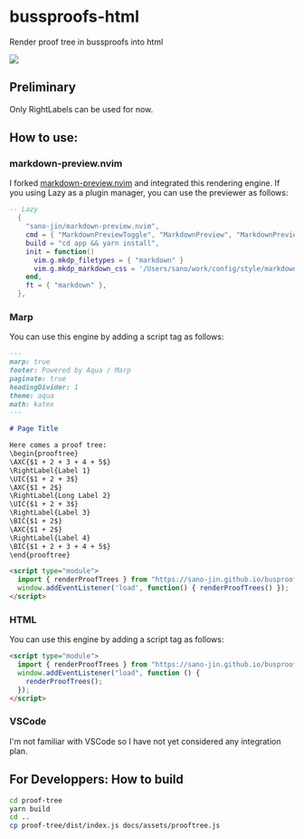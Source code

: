 # bussproofs-html

Render proof tree in bussproofs into html

![](./nvim-preview.gif)

## Preliminary

Only RightLabels can be used for now.

## How to use:

### markdown-preview.nvim

I forked [markdown-preview.nvim](https://github.com/iamcco/markdown-preview.nvim)
and integrated this rendering engine.
If you using Lazy as a plugin manager,
you can use the previewer as follows:

```lua
-- Lazy
  {
    "sano-jin/markdown-preview.nvim",
    cmd = { "MarkdownPreviewToggle", "MarkdownPreview", "MarkdownPreviewStop" },
    build = "cd app && yarn install",
    init = function()
      vim.g.mkdp_filetypes = { "markdown" }
      vim.g.mkdp_markdown_css = '/Users/sano/work/config/style/markdown.css'
    end,
    ft = { "markdown" },
  },
```

### Marp

You can use this engine by adding a script tag as follows:

```markdown
---
marp: true
footer: Powered by Aqua / Marp
paginate: true
headingDivider: 1
theme: aqua
math: katex
---

# Page Title

Here comes a proof tree:
\begin{prooftree}
\AXC{$1 + 2 + 3 + 4 + 5$}
\RightLabel{Label 1}
\UIC{$1 + 2 + 3$}
\AXC{$1 + 2$}
\RightLabel{Long Label 2}
\UIC{$1 + 2 + 3$}
\RightLabel{Label 3}
\BIC{$1 + 2$}
\AXC{$1 + 2$}
\RightLabel{Label 4}
\BIC{$1 + 2 + 3 + 4 + 5$}
\end{prooftree}

<script type="module">
  import { renderProofTrees } from "https://sano-jin.github.io/busproofs-html/assets/prooftree.js";
  window.addEventListener('load', function() { renderProofTrees() });
</script>
```

### HTML

You can use this engine by adding a script tag as follows:

```html
<script type="module">
  import { renderProofTrees } from "https://sano-jin.github.io/busproofs-html/assets/prooftree.js";
  window.addEventListener("load", function () {
    renderProofTrees();
  });
</script>
```

### VSCode

I'm not familiar with VSCode so I have not yet considered any integration plan.

## For Developpers: How to build

```bash
cd proof-tree
yarn build
cd ..
cp proof-tree/dist/index.js docs/assets/prooftree.js
```
